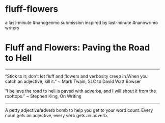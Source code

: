 # fluff-flowers

a last-minute #nanogenmo submission inspired by last-minute #nanowrimo writers

# Fluff and Flowers: Paving the Road to Hell

***

“Stick to it; don't let fluff and flowers and verbosity creep in.When you catch an adjective, kill it.” 
~ Mark Twain, SLC to David Watt Bowser

“I believe the road to hell is paved with adverbs, and I will shout it from the rooftops.” 
~ Stephen King, On Writing

***

A petty adjective/adverb bomb to help you get to your word count. Every noun gets an adjective, every verb gets an adverb. 
